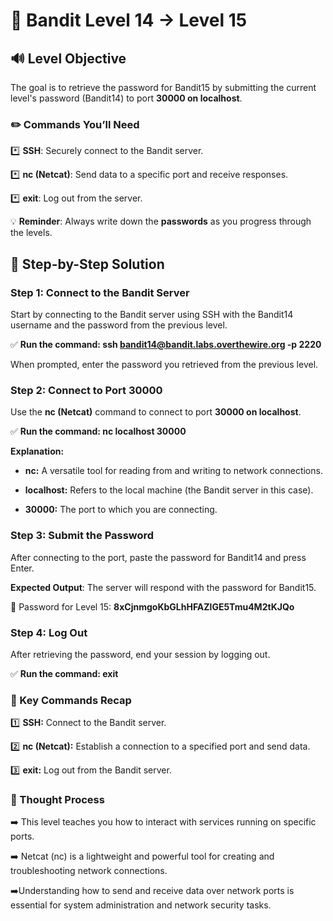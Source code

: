 # 🎲 Bandit Level 14 → Level 15


## 🔊 Level Objective


The goal is to retrieve the password for Bandit15 by submitting the current level's password (Bandit14) to port **30000 on localhost**.



### ✏️ Commands You’ll Need


:asterisk: **SSH**: Securely connect to the Bandit server.

:asterisk: **nc (Netcat)**: Send data to a specific port and receive responses.

:asterisk: **exit**: Log out from the server.




💡 **Reminder**: Always write down the **passwords** as you progress through the levels.




## 📃 Step-by-Step Solution


### Step 1: Connect to the Bandit Server

Start by connecting to the Bandit server using SSH with the Bandit14 username and the password from the previous level.


:white_check_mark: **Run the command: ssh bandit14@bandit.labs.overthewire.org -p 2220**


When prompted, enter the password you retrieved from the previous level.



### Step 2: Connect to Port 30000


Use the **nc (Netcat)** command to connect to port **30000 on localhost**.


:white_check_mark: **Run the command: nc localhost 30000**


**Explanation:**

- **nc:** A versatile tool for reading from and writing to network connections.

- **localhost:** Refers to the local machine (the Bandit server in this case).

- **30000:** The port to which you are connecting.



### Step 3: Submit the Password

After connecting to the port, paste the password for Bandit14 and press Enter.


**Expected Output**: The server will respond with the password for Bandit15.



🔑 Password for Level 15: **8xCjnmgoKbGLhHFAZlGE5Tmu4M2tKJQo**



### Step 4: Log Out

After retrieving the password, end your session by logging out.

:white_check_mark: **Run the command: exit**




### :round_pushpin: Key Commands Recap


:one: **SSH:** Connect to the Bandit server.

:two: **nc (Netcat):** Establish a connection to a specified port and send data.

:three: **exit:** Log out from the Bandit server.







### 🔎 Thought Process



:arrow_right: This level teaches you how to interact with services running on specific ports.

:arrow_right: Netcat (nc) is a lightweight and powerful tool for creating and troubleshooting network connections.

:arrow_right:Understanding how to send and receive data over network ports is essential for system administration and network security tasks.